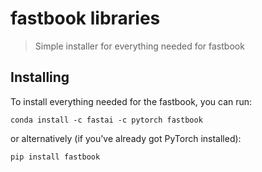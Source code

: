 # fastbook libraries
> Simple installer for everything needed for fastbook

## Installing

To install everything needed for the fastbook, you can run:
``` 
conda install -c fastai -c pytorch fastbook
```

or alternatively (if you've already got PyTorch installed):

```
pip install fastbook
```
